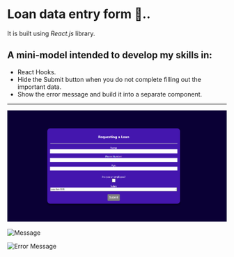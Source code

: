 # Loan data entry form 💸..

It is built using *React.js* library.

## A mini-model intended to develop my skills in:
- React Hooks.
-  Hide the Submit button when you do not complete filling out the important data.
- Show the error message and build it into a separate component.

-------

![UI](image.png)

![Message](https://github.com/almuhannad1/Loan-Application-Form/assets/66358057/c8a5d979-0910-4469-881a-d378b38cdc37)

![Error Message](https://github.com/almuhannad1/Loan-Application-Form/assets/66358057/0682676e-2815-4b3b-ad11-f3298438f2df)

